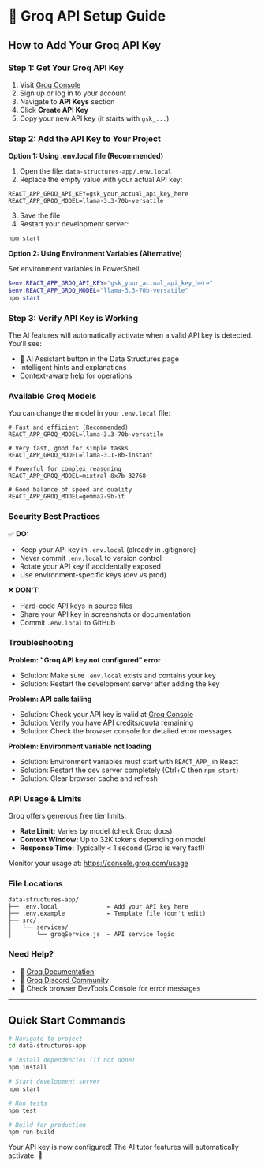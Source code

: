 # 🔑 Groq API Setup Guide

## How to Add Your Groq API Key

### Step 1: Get Your Groq API Key

1. Visit [Groq Console](https://console.groq.com/)
2. Sign up or log in to your account
3. Navigate to **API Keys** section
4. Click **Create API Key**
5. Copy your new API key (it starts with `gsk_...`)

### Step 2: Add the API Key to Your Project

**Option 1: Using .env.local file (Recommended)**

1. Open the file: `data-structures-app/.env.local`
2. Replace the empty value with your actual API key:

```env
REACT_APP_GROQ_API_KEY=gsk_your_actual_api_key_here
REACT_APP_GROQ_MODEL=llama-3.3-70b-versatile
```

3. Save the file
4. Restart your development server:

```bash
npm start
```

**Option 2: Using Environment Variables (Alternative)**

Set environment variables in PowerShell:

```powershell
$env:REACT_APP_GROQ_API_KEY="gsk_your_actual_api_key_here"
$env:REACT_APP_GROQ_MODEL="llama-3.3-70b-versatile"
npm start
```

### Step 3: Verify API Key is Working

The AI features will automatically activate when a valid API key is detected. You'll see:
- 🤖 AI Assistant button in the Data Structures page
- Intelligent hints and explanations
- Context-aware help for operations

### Available Groq Models

You can change the model in your `.env.local` file:

```env
# Fast and efficient (Recommended)
REACT_APP_GROQ_MODEL=llama-3.3-70b-versatile

# Very fast, good for simple tasks
REACT_APP_GROQ_MODEL=llama-3.1-8b-instant

# Powerful for complex reasoning
REACT_APP_GROQ_MODEL=mixtral-8x7b-32768

# Good balance of speed and quality
REACT_APP_GROQ_MODEL=gemma2-9b-it
```

### Security Best Practices

✅ **DO:**
- Keep your API key in `.env.local` (already in .gitignore)
- Never commit `.env.local` to version control
- Rotate your API key if accidentally exposed
- Use environment-specific keys (dev vs prod)

❌ **DON'T:**
- Hard-code API keys in source files
- Share your API key in screenshots or documentation
- Commit `.env.local` to GitHub

### Troubleshooting

**Problem: "Groq API key not configured" error**
- Solution: Make sure `.env.local` exists and contains your key
- Solution: Restart the development server after adding the key

**Problem: API calls failing**
- Solution: Check your API key is valid at [Groq Console](https://console.groq.com/)
- Solution: Verify you have API credits/quota remaining
- Solution: Check the browser console for detailed error messages

**Problem: Environment variable not loading**
- Solution: Environment variables must start with `REACT_APP_` in React
- Solution: Restart the dev server completely (Ctrl+C then `npm start`)
- Solution: Clear browser cache and refresh

### API Usage & Limits

Groq offers generous free tier limits:
- **Rate Limit:** Varies by model (check Groq docs)
- **Context Window:** Up to 32K tokens depending on model
- **Response Time:** Typically < 1 second (Groq is very fast!)

Monitor your usage at: https://console.groq.com/usage

### File Locations

```
data-structures-app/
├── .env.local              ← Add your API key here
├── .env.example            ← Template file (don't edit)
├── src/
│   └── services/
│       └── groqService.js  ← API service logic
```

### Need Help?

- 📖 [Groq Documentation](https://console.groq.com/docs)
- 💬 [Groq Discord Community](https://discord.gg/groq)
- 🐛 Check browser DevTools Console for error messages

---

## Quick Start Commands

```bash
# Navigate to project
cd data-structures-app

# Install dependencies (if not done)
npm install

# Start development server
npm start

# Run tests
npm test

# Build for production
npm run build
```

Your API key is now configured! The AI tutor features will automatically activate. 🎉
